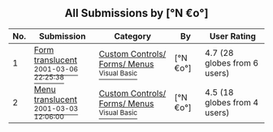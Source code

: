 ﻿<div align="center">

## All Submissions by \[°N €o°\]

</div>

No.  | Submission | Category | By   | User Rating
---- | ---------- | -------- | ---- | -----------
1 | [Form translucent<br /><sup>2001-03-06 22:25:38</sup>](https://github.com/Planet-Source-Code/n-o-form-translucent__1-21556) | [Custom Controls/ Forms/  Menus<br /><sup>Visual Basic</sup>](../ByCategory/custom-controls-forms-menus__1-4.md) | \[°N €o°\] | 4.7 (28 globes from 6 users)
2 | [Menu translucent<br /><sup>2001-03-03 12:06:00</sup>](https://github.com/Planet-Source-Code/n-o-menu-translucent__1-21484) | [Custom Controls/ Forms/  Menus<br /><sup>Visual Basic</sup>](../ByCategory/custom-controls-forms-menus__1-4.md) | \[°N €o°\] | 4.5 (18 globes from 4 users)
